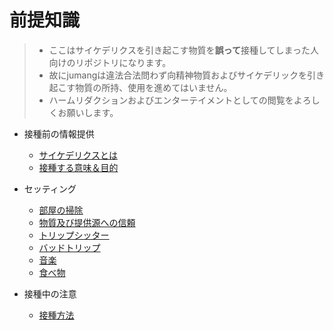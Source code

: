 # 前提知識

> * ここはサイケデリクスを引き起こす物質を<strong>誤って</strong>接種してしまった人向けのリポジトリになります。
> * 故にjumangは違法合法問わず向精神物質およびサイケデリックを引き起こす物質の所持、使用を進めてはいません。
> * ハームリダクションおよびエンターテイメントとしての閲覧をよろしくお願いします。

- 接種前の情報提供
    - [サイケデリクスとは](wlsd.md)
    - [接種する意味＆目的](wfor.md)

- セッティング
    - [部屋の掃除](cleaning.md)
    - [物質及び提供源への信頼](trust.md)
    - [トリップシッター](sit.md)
    - [バッドトリップ](bad.md)
    - [音楽](music.md)
    - [食べ物](food.md)

- 接種中の注意
    - [接種方法](howto.md)